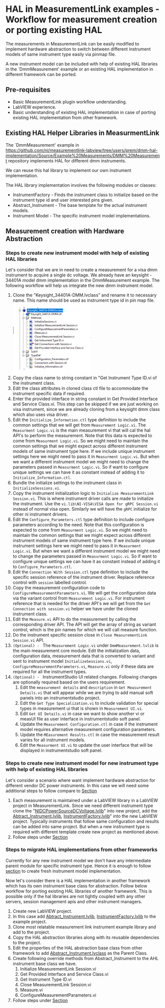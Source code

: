 # HAL in MeasurementLink examples - Workflow for measurement creation or porting existing HAL

The measurements in MeasurementLink can be easily modified to implement hardware abstraction to switch between different instrument models of same instrument type easily via pinmap file.

A new instrument model can be included with help of existing HAL libraries in the `DmmMeasurement' example or an existing HAL implementation in different framework can be ported.

## Pre-requisites

* Basic MeasurementLink plugin workflow understanding.
* LabVIEW experience.
* Basic understanding of existing HAL implementation in case of porting existing HAL implementation from other framework.

## Existing HAL Helper Libraries in MeasurmentLink

The `DmmMeasurement' example in https://github.com/ni/measurementlink-labview/tree/users/prem/dmm-hal-implementation/Source/Example%20Measurements/DMM%20Measurement repository implements HAL for different dmm instruments.

We can reuse this hal library to implement our own instrument implementation.

The HAL library implementation involves the following modules or classes:

* InstrumentFactory - Finds the instrument class to initialize based on the instrument type id and user interested pins given.
* Abstract_Instrument - The base template for the actual instrument models.
* Instrument Model - The specific instrument model implementations.

## Measurement creation with Hardware Abstraction

### Steps to create new instrument model with help of existing HAL libraries

Let's consider that we are in need to create a measurement for a visa dmm instrument to acquire a single dc voltage. We already have an keysight - 34401A model dmm implementation in the DmmMeasurement example. The following workflow will help us integrate the new dmm instrument model.

1. Clone the "Keysight_34401A-DMM.lvclass" and rename it to necessary name. This name should be used as instrument type id in pin map file.
![alt text](<Instrument Class.png>)
2. Copy the class name to string constant in "Get Instrument Type ID.vi of the instrument class.
3. Edit the class attributes in cloned class ctl file to accommodate the instrument specific data if required.
4. Enter the provided interface in string constant in Get Provided Interface and Service Class.vi. This step can be skipped if we are just working on visa instrument, since we are already cloning from a keysight dmm class which also uses visa driver.
5. Edit the `Initialize_Information.ctl` type definition to include the common settings that we will get from `Measurement Logic.vi`. The `Measurment Logic.vi` is the main measurement vi that will cal the hal API's to perform the measurement. Note that this data is expected to come from `Measurment Logic.vi`. So we might need to maintain the common settings that we might expect across different instrument models of same instrument type here. If we include unique instrument settings here we might need to pass it in `Measurment Logic.vi`. But when we want a different instrument model we might need to change the parameters passed in `Measurment Logic.vi`. So if want to configure unique settings we can have it as constant instead of adding it to `Initialize_Information.ctl`.
6. Bundle the initialize settings to the instrument class in `InitializeSessions.vi`.
7. Copy the instrument initialization logic to `Initialize MeasurementLink Session.vi`. This is where instrument driver calls are made to initialize the instrument. Use the `vi.lib\NI-VISA\VISA Open for gRPC Session.vi` instead of normal visa open. Similarly we will have the `gRPC` initialize for other ni instrument drivers.
8. Edit the `Configure_Parameters.ctl` type definition to include configure parameters according to the need. Note that this configuration is expected to come from `Measurment Logic.vi`. So we might need to maintain the common settings that we might expect across different instrument models of same instrument type here. If we include unique instrument settings here we might need to pass it in `Measurment Logic.vi`. But when we want a different instrument model we might need to change the parameters passed in `Measurment Logic.vi`. So if want to configure unique settings we can have it as constant instead of adding it to `Configure_Parameters.ctl`.
9. Edit the `Connection With Session.ctl` type definition to include the specific session reference of the instrument driver. Replace reference control with `session` labelled control.
10. Copy the measurement configuration code to `ConfigureMeasurementParameters.vi`. We will get the configuration data via the variant control from `Measurement Logic.vi`. For instrument reference that is needed for the driver API's we will get from the `Get Connection with session.vi` helper we have under the cloned instrument class.
11. Edit the `Measure.vi` API to do the measurement by calling the corresponding driver API. The API will get the array of string as variant control, which is the pin names for which we will call measure function.
12. Do the instrument specific session close in `Close MeasurementLink Session.vi` API.
13. `(Optional) - ` The `Measurement Logic.vi` under `DmmMeasurement.lvlib` is the main measurement core module. Edit the initialization data, configuration data, measurement data that is converted to variant and sent to instrument model `InitializeSessions.vi`, `ConfigureMeasurementParameters.vi`, `Measure.vi` only if these data are required for all the instrument types.
14. `(Optional) - ` InstrumentStudio UI related changes. Following changes are optionally required based on the users requirement.
    1. Edit the `measurement details` and `description` in `Get Measurement Details.vi` that will appear while we are trying to add manual soft panels into an instrumentstudio project.
    2. Edit the `Get Type Specialization.vi` to include validation for special types in measurement ui that is shown in `Measurement UI.vi`.
    3. Edit `Get UI Details.vi` in case we want to show another vi or measUI file as user interface in instrumentstudio soft panel.
    4. Update the `Measurement Configuration.ctl` in case if the instrument model requires alternative measurement configuration parameters.
    5. Update the `MEasurement Results.ctl` in case the measurement result varies for all instrument models.
    6. Edit the `Measurment UI.vi` to update the user interface that will be displayed in instrumentstudio soft panel.

### Steps to create new instrument model for new instrument type with help of existing HAL libraries

Let's consider a scenario where want implement hardware abstraction for different vendor DC power instruments. In this case we will need some additional steps to follow compare to [Section](#steps-to-create-new-instrument-model-with-help-of-existing-hal-libraries)

1. Each measurement is maintained under a LabVIEW library in a LabVIEW project in MeasurementLink. Since we need different instrument type clone the "[NIDCPowerSourceDCVoltage.lvlib](https://github.com/ni/measurementlink-labview/blob/main/Source/Example%20Measurements/NI-DCPower%20Source%20DC%20Voltage/NI-DCPower%20Measurement/NIDCPowerSourceDCVoltage.lvlib)" into new project, add the [Abtract_Instrument.lvlib](https://github.com/ni/measurementlink-labview/blob/users/prem/dmm-hal-implementation/Source/Example%20Measurements/DMM%20Measurement/DmmMeasurement/HAL/Abstract_Instrument/Base/Abstract_Instrument.lvlib), [InstrumentFactory.lvlib](https://github.com/ni/measurementlink-labview/blob/users/prem/dmm-hal-implementation/Source/Example%20Measurements/DMM%20Measurement/DmmMeasurement/HAL/DMMFactory/DMMFactory.lvlib)" into the new LabVIEW project. Typically instruments that follow same configuration and results can be added into same project. But when a new instrument type is required with different template create new project as mentioned above.
2. Follow steps under [Section](#steps-to-create-new-instrument-model-with-help-of-existing-hal-libraries)

### Steps to migrate HAL implementations from other frameworks

Currently for any new instrument model we don't have any intermediate parent module for specific instrument type. Hence it is enough to follow [section](#steps-to-create-new-instrument-model-with-help-of-existing-hal-libraries) to create fresh instrument model implementation.

Now let's consider there is a HAL implementation in another framework which has its own instrument base class for abstraction. Follow below workflow for porting existing HAL libraries of another framework. This is possible only if the hal libraries are not tightly coupled with any other servers, session management apis and other instrument managers.

1. Create new LabVIEW project.
2. In this case add [Abtract_Instrument.lvlib](https://github.com/ni/measurementlink-labview/blob/users/prem/dmm-hal-implementation/Source/Example%20Measurements/DMM%20Measurement/DmmMeasurement/HAL/Abstract_Instrument/Base/Abstract_Instrument.lvlib), [InstrumentFactory.lvlib](https://github.com/ni/measurementlink-labview/blob/users/prem/dmm-hal-implementation/Source/Example%20Measurements/DMM%20Measurement/DmmMeasurement/HAL/DMMFactory/DMMFactory.lvlib) to the example project.
3. Clone most relatable measurement link instrument example library and add to the project.​
4. Copy the HAL abstraction libraries along with its reusable dependencies to the project.
5. Edit the properties of the HAL abstraction base class from other framework to add [Abstract_Instrument.lvclass](https://github.com/ni/measurementlink-labview/blob/users/prem/dmm-hal-implementation/Source/Example%20Measurements/DMM%20Measurement/DmmMeasurement/HAL/Abstract_Instrument/Base/Abstract_Instrument.lvclass) as the Parent Class.​
6. Create following override methods from Abstract_Instrument to the AHL instrument base class we have.
   1. Initialize MeasurementLink Session.vi
   2. Get Provided Interface and Service Class.vi
   3. Get Instrument Type ID.vi
   4. Close MeasurementLink Session.vi
   5. Measure.vi
   6. ConfigureMeasurementParameters.vi
7. Follow steps under [Section](#steps-to-create-new-instrument-model-with-help-of-existing-hal-libraries)